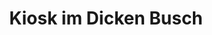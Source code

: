 ---
title: "Kiosk im Dicken Busch"
url: /ruesselsheim-am-main/kiosk-im-dicken-busch/
shop: Kiosk
---